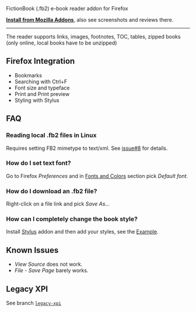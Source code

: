 FictionBook (.fb2) e-book reader addon for Firefox

**<a href="https://addons.mozilla.org/firefox/addon/fb2-reader/">Install from Mozilla Addons</a>**, also see screenshots and reviews there.

---

The reader supports links, images, footnotes, TOC, tables, zipped books (only online, local books have to be unzipped)

Firefox Integration
-------------------

* Bookmarks
* Searching with Ctrl+F
* Font size and typeface
* Print and Print preview
* Styling with Stylus

FAQ
---

### Reading local .fb2 files in Linux

Requires setting FB2 mimetype to text/xml. See [issue#8](https://github.com/tymofij/fb2reader/issues/8) for details.

### How do I set text font?

Go to Firefox _Preferences_ and in <a href="https://support.mozilla.org/en-US/kb/change-fonts-and-colors-websites-use">Fonts and Colors</a> section pick _Default font_.

### How do I download an .fb2 file?

Right-click on a file link and pick _Save As…_

### How can I completely change the book style?

Install [Stylus](https://addons.mozilla.org/firefox/addon/styl-us/) addon and then add your styles, see the [Example](https://github.com/tymofij/fb2reader/raw/refs/heads/main/userstyles/example.user.css).

Known Issues
-------------

* _View Source_ does not work.
* _File - Save Page_  barely works.

Legacy XPI
----------
See branch [`legacy-xpi`](https://github.com/tymofij/fb2reader/tree/legacy-xpi)
